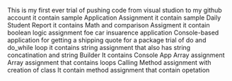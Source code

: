 This is my first ever trial of pushing code
from visual studion to my github account
it contain sample Application Assignment
it contain sample Daily Student Report
it contains Math and comparison Assigment
it contain boolean logic assignment foe car insuarence application
Console-based application for getting a shipping quote for a package
trial of do and do_while loop
it contains string assignment that also has string concatination and string Builder
It contains Console App Array assignment
Array assignment that contains loops
Calling Method assignment with creation of class
It contain method assignment that contain opetation
